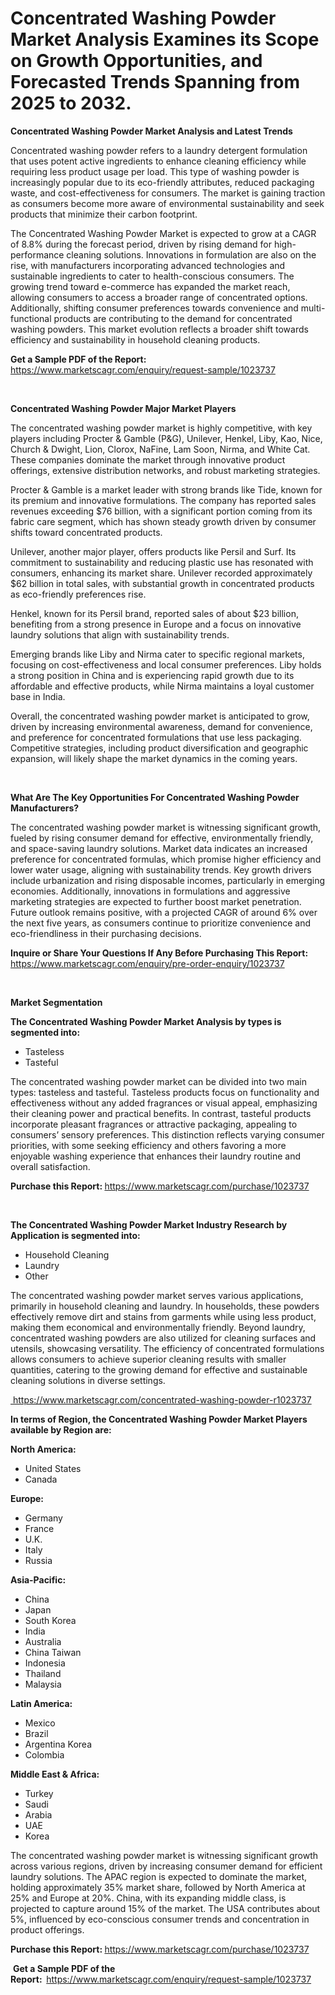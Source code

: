 <p><h1>Concentrated Washing Powder Market Analysis Examines its Scope on Growth Opportunities, and Forecasted Trends Spanning from 2025 to 2032.</h1></p><p><strong>Concentrated Washing Powder Market Analysis and Latest Trends</strong></p>
<p><p>Concentrated washing powder refers to a laundry detergent formulation that uses potent active ingredients to enhance cleaning efficiency while requiring less product usage per load. This type of washing powder is increasingly popular due to its eco-friendly attributes, reduced packaging waste, and cost-effectiveness for consumers. The market is gaining traction as consumers become more aware of environmental sustainability and seek products that minimize their carbon footprint.</p><p>The Concentrated Washing Powder Market is expected to grow at a CAGR of 8.8% during the forecast period, driven by rising demand for high-performance cleaning solutions. Innovations in formulation are also on the rise, with manufacturers incorporating advanced technologies and sustainable ingredients to cater to health-conscious consumers. The growing trend toward e-commerce has expanded the market reach, allowing consumers to access a broader range of concentrated options. Additionally, shifting consumer preferences towards convenience and multi-functional products are contributing to the demand for concentrated washing powders. This market evolution reflects a broader shift towards efficiency and sustainability in household cleaning products.</p></p>
<p><strong>Get a Sample PDF of the Report:&nbsp;</strong> <a href="https://www.marketscagr.com/enquiry/request-sample/1023737?utm_campaign=3170&utm_medium=2&utm_source=Github&utm_content=ia&utm_term=16042025&utm_id=concentrated-washing-powder">https://www.marketscagr.com/enquiry/request-sample/1023737</a></p>
<p>&nbsp;</p>
<p><strong>Concentrated Washing Powder Major Market Players</strong></p>
<p><p>The concentrated washing powder market is highly competitive, with key players including Procter & Gamble (P&G), Unilever, Henkel, Liby, Kao, Nice, Church & Dwight, Lion, Clorox, NaFine, Lam Soon, Nirma, and White Cat. These companies dominate the market through innovative product offerings, extensive distribution networks, and robust marketing strategies.</p><p>Procter & Gamble is a market leader with strong brands like Tide, known for its premium and innovative formulations. The company has reported sales revenues exceeding $76 billion, with a significant portion coming from its fabric care segment, which has shown steady growth driven by consumer shifts toward concentrated products.</p><p>Unilever, another major player, offers products like Persil and Surf. Its commitment to sustainability and reducing plastic use has resonated with consumers, enhancing its market share. Unilever recorded approximately $62 billion in total sales, with substantial growth in concentrated products as eco-friendly preferences rise.</p><p>Henkel, known for its Persil brand, reported sales of about $23 billion, benefiting from a strong presence in Europe and a focus on innovative laundry solutions that align with sustainability trends.</p><p>Emerging brands like Liby and Nirma cater to specific regional markets, focusing on cost-effectiveness and local consumer preferences. Liby holds a strong position in China and is experiencing rapid growth due to its affordable and effective products, while Nirma maintains a loyal customer base in India.</p><p>Overall, the concentrated washing powder market is anticipated to grow, driven by increasing environmental awareness, demand for convenience, and preference for concentrated formulations that use less packaging. Competitive strategies, including product diversification and geographic expansion, will likely shape the market dynamics in the coming years.</p></p>
<p>&nbsp;</p>
<p><strong>What Are The Key Opportunities For Concentrated Washing Powder Manufacturers?</strong></p>
<p><p>The concentrated washing powder market is witnessing significant growth, fueled by rising consumer demand for effective, environmentally friendly, and space-saving laundry solutions. Market data indicates an increased preference for concentrated formulas, which promise higher efficiency and lower water usage, aligning with sustainability trends. Key growth drivers include urbanization and rising disposable incomes, particularly in emerging economies. Additionally, innovations in formulations and aggressive marketing strategies are expected to further boost market penetration. Future outlook remains positive, with a projected CAGR of around 6% over the next five years, as consumers continue to prioritize convenience and eco-friendliness in their purchasing decisions.</p></p>
<p><strong>Inquire or Share Your Questions If Any Before Purchasing This Report:</strong> <a href="https://www.marketscagr.com/enquiry/pre-order-enquiry/1023737?utm_campaign=3170&utm_medium=2&utm_source=Github&utm_content=ia&utm_term=16042025&utm_id=concentrated-washing-powder">https://www.marketscagr.com/enquiry/pre-order-enquiry/1023737</a></p>
<p>&nbsp;</p>
<p><strong>Market Segmentation</strong></p>
<p><strong>The Concentrated Washing Powder Market Analysis by types is segmented into:</strong></p>
<p><ul><li>Tasteless</li><li>Tasteful</li></ul></p>
<p><p>The concentrated washing powder market can be divided into two main types: tasteless and tasteful. Tasteless products focus on functionality and effectiveness without any added fragrances or visual appeal, emphasizing their cleaning power and practical benefits. In contrast, tasteful products incorporate pleasant fragrances or attractive packaging, appealing to consumers’ sensory preferences. This distinction reflects varying consumer priorities, with some seeking efficiency and others favoring a more enjoyable washing experience that enhances their laundry routine and overall satisfaction.</p></p>
<p><strong>Purchase this Report:&nbsp;</strong><a href="https://www.marketscagr.com/purchase/1023737?utm_campaign=3170&utm_medium=2&utm_source=Github&utm_content=ia&utm_term=16042025&utm_id=concentrated-washing-powder">https://www.marketscagr.com/purchase/1023737</a></p>
<p>&nbsp;</p>
<p><strong>The Concentrated Washing Powder Market Industry Research by Application is segmented into:</strong></p>
<p><ul><li>Household Cleaning</li><li>Laundry</li><li>Other</li></ul></p>
<p><p>The concentrated washing powder market serves various applications, primarily in household cleaning and laundry. In households, these powders effectively remove dirt and stains from garments while using less product, making them economical and environmentally friendly. Beyond laundry, concentrated washing powders are also utilized for cleaning surfaces and utensils, showcasing versatility. The efficiency of concentrated formulations allows consumers to achieve superior cleaning results with smaller quantities, catering to the growing demand for effective and sustainable cleaning solutions in diverse settings.</p></p>
<p><a href="https://www.marketscagr.com/concentrated-washing-powder-r1023737?utm_campaign=3170&utm_medium=2&utm_source=Github&utm_content=ia&utm_term=16042025&utm_id=concentrated-washing-powder">&nbsp;https://www.marketscagr.com/concentrated-washing-powder-r1023737</a></p>
<p><strong>In terms of Region, the Concentrated Washing Powder Market Players available by Region are:</strong></p>
<p>
    <p> <strong> North America: </strong>
        <ul>
            <li>United States</li>
            <li>Canada</li>
        </ul>
        </p> 
    <p> <strong> Europe: </strong>
        <ul>
            <li>Germany</li>
            <li>France</li>
            <li>U.K.</li>
            <li>Italy</li>
            <li>Russia</li>
        </ul>
        </p> 
    <p> <strong> Asia-Pacific: </strong>
        <ul>
            <li>China</li>
            <li>Japan</li>
            <li>South Korea</li>
            <li>India</li>
            <li>Australia</li>
            <li>China Taiwan</li>
            <li>Indonesia</li>
            <li>Thailand</li>
            <li>Malaysia</li>
        </ul>
        </p> 
    <p> <strong> Latin America: </strong>
        <ul>
            <li>Mexico</li>
            <li>Brazil</li>
            <li>Argentina Korea</li>
            <li>Colombia</li>
        </ul>
        </p> 
    <p> <strong> Middle East & Africa: </strong>
        <ul>
            <li>Turkey</li>
            <li>Saudi</li>
            <li>Arabia</li>
            <li>UAE</li>
            <li>Korea</li>
        </ul>
    </p>
    </p>
<p><p>The concentrated washing powder market is witnessing significant growth across various regions, driven by increasing consumer demand for efficient laundry solutions. The APAC region is expected to dominate the market, holding approximately 35% market share, followed by North America at 25% and Europe at 20%. China, with its expanding middle class, is projected to capture around 15% of the market. The USA contributes about 5%, influenced by eco-conscious consumer trends and concentration in product offerings.</p></p>
<p><strong>Purchase this Report: </strong><a href="https://www.marketscagr.com/purchase/1023737?utm_campaign=3170&utm_medium=2&utm_source=Github&utm_content=ia&utm_term=16042025&utm_id=concentrated-washing-powder">https://www.marketscagr.com/purchase/1023737</a></p>
<p>&nbsp;<strong>Get a Sample PDF of the Report:&nbsp;&nbsp;</strong><a href="https://www.marketscagr.com/enquiry/request-sample/1023737?utm_campaign=3170&utm_medium=2&utm_source=Github&utm_content=ia&utm_term=16042025&utm_id=concentrated-washing-powder">https://www.marketscagr.com/enquiry/request-sample/1023737</a></p>
<p><strong></strong></p>
<p><p></p><p></p><p></p></p>